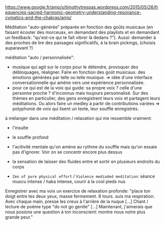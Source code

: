 https://www.google.fr/amp/s/timothytrespas.wordpress.com/2015/05/26/frequencies-sacred-harmonic-geometry-understanding-resonance-cymatics-and-the-chakras/amp/

Méditation "auto-générée" préparée en fonction des goûts musicaux (en faisant écouter des morceuax, en demandant des playlists et en demandant un feedback: "qu'est-ce qui te fait vibrer là dedans ?"). Aussi: demander à des proches de lire des passages significatifs, à la brain pickings, (choisis auparavant ?)

méditation "auto / personnalisée":
- musique qui agit sur le corps pour le détendre, provoquer des débloquages, réaligner. Faire en fonction des goût musicaux.
  des émotions générées par telle ou telle musique.
=> idée d'une interface conversationnelle qui amène vers une expérience personnalisée.
- pour ce qui est de la voix qui guide: sa propre voix ? celle d'une personne proche ? d'inconnus mais toujours personnalisé.
  Sur des thèmes en particulier, des gens enregistrent leurs voix et partagent leurs méditations. Ou alors faire un medley à partir 
  de contributions variées => polyphonie de voix qui lisent un texte, leur souffle enregistrés.

à mélanger dans une méditation / relaxation qui me ressemble vraiment:
- l'insulte
- le souffle profond
- l'acitivité mentale qu'on amène au rythme du souffle mais qu'on essaie pas d'ignorer. Voir on se concentr encore plus dessus
- la sensation de laisser des fluides entre et sortir en plusieurs endroits du corps 

- `Zen of pure physical effort` / `Violence mediaded meditation`: séance muscu intense / haka intense, courir à la cool pieds nus

Enregistrer avec ma voix un exercice de relaxation profonde: "place ton doigt entre tes deux yeux, masse fermement. 8 tours. suis ma respiration. Avec chaque main, presse les creux à l'arrière de la nuque [...] Chant / lecture de poème type "do not go gentle" [...] Maintenant, j'aimerais que nous posions une question à ton inconscient: montre nous notre plus grande peur."


